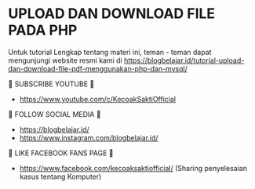 # UPLOAD DAN DOWNLOAD FILE PADA PHP

Untuk tutorial Lengkap tentang materi ini, teman - teman dapat mengunjungi website resmi kami di https://blogbelajar.id/tutorial-upload-dan-download-file-pdf-menggunakan-php-dan-mysql/

📢 SUBSCRIBE YOUTUBE 📢
- https://www.youtube.com/c/KecoakSaktiOfficial


📢 FOLLOW SOCIAL MEDIA 📢
- https://blogbelajar.id/
- https://www.instagram.com/blogbelajar.id/


📢 LIKE FACEBOOK FANS PAGE 📢
- https://www.facebook.com/kecoaksaktiofficial/ (Sharing penyelesaian kasus tentang Komputer)
